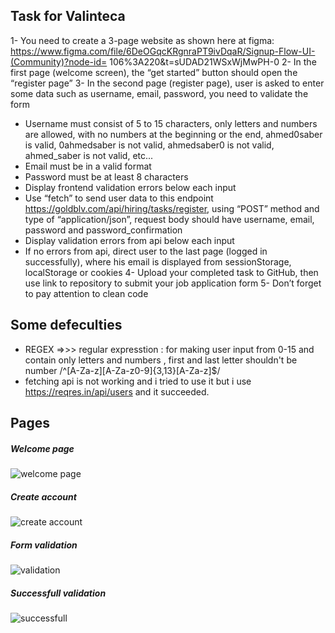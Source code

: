 ## Task for Valinteca
1- You need to create a 3-page website as shown here at figma:
https://www.figma.com/file/6DeOGqcKRgnraPT9ivDqaR/Signup-Flow-UI-(Community)?node-id=
106%3A220&t=sUDAD21WSxWjMwPH-0
2- In the first page (welcome screen), the “get started” button should open the “register page”
3- In the second page (register page), user is asked to enter some data such as username, email,
password, you need to validate the form
- Username must consist of 5 to 15 characters, only letters and numbers are allowed, with no
numbers at the beginning or the end, ahmed0saber is valid, 0ahmedsaber is not valid,
ahmedsaber0 is not valid, ahmed_saber is not valid, etc...
- Email must be in a valid format
- Password must be at least 8 characters
- Display frontend validation errors below each input
- Use “fetch” to send user data to this endpoint https://goldblv.com/api/hiring/tasks/register,
using “POST” method and type of “application/json”, request body should have username,
email, password and password_confirmation
- Display validation errors from api below each input
- If no errors from api, direct user to the last page (logged in successfully), where his email is
displayed from sessionStorage, localStorage or cookies
4- Upload your completed task to GitHub, then use link to repository to submit your job
application form
5- Don’t forget to pay attention to clean code


## Some defeculties 
- REGEX =>>> regular expresstion : for making user input from 0-15 and contain only letters and numbers , first and last letter shouldn't be number 
/^[A-Za-z][A-Za-z0-9]{3,13}[A-Za-z]$/
- fetching api is not working and i tried to use it but i use https://reqres.in/api/users and it succeeded.


## Pages 
##### Welcome page
![welcome page](https://user-images.githubusercontent.com/91760639/206662521-e8f27fea-8890-4b9a-a2ee-ea19408d74af.jpg)

##### Create account
![create account](https://user-images.githubusercontent.com/91760639/206662641-dc424bc1-329d-45fd-868b-38a69c5543a4.jpg)

##### Form validation
![validation](https://user-images.githubusercontent.com/91760639/206662711-e451b956-4667-44ec-b3bd-21a776316cf4.jpg)

##### Successfull validation
![successfull](https://user-images.githubusercontent.com/91760639/206662830-562ac60c-2695-4322-b463-b8ae8325e4ef.jpg)


